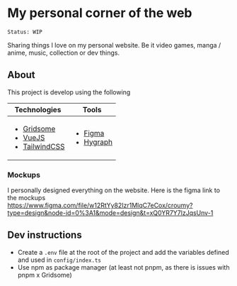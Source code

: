 # My personal corner of the web

``Status: WIP``

Sharing things I love on my personal website. Be it video games, manga / anime, music, collection or dev things.

## About

This project is develop using the following

| Technologies                                                                                                                            | Tools                                                                                        |
|-----------------------------------------------------------------------------------------------------------------------------------------|----------------------------------------------------------------------------------------------|
| <ul><li>[Gridsome](https://gridsome.org/)</li><li>[VueJS](https://vuejs.org/)</li><li>[TailwindCSS](https://tailwindcss.com/)</li></ul> | <ul><li>[Figma](https://www.figma.com/)</li><li>[Hygraph](https://www.hygraph.io/)</li></ul> |

### Mockups

I personally designed everything on the website. Here is the figma link to the mockups https://www.figma.com/file/w12RtYy82Izr1MlqC7eCox/croumy?type=design&node-id=0%3A1&mode=design&t=xQ0YR7Y7lzJqsUnv-1

## Dev instructions

- Create a `.env` file at the root of the project and add the variables defined and used in `config/index.ts`
- Use npm as package manager (at least not pnpm, as there is issues with pnpm x Gridsome)